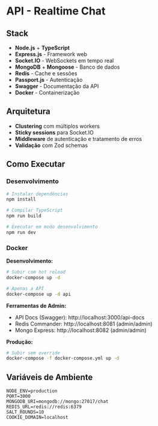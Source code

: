 # API - Realtime Chat

## Stack

- **Node.js** + **TypeScript**
- **Express.js** - Framework web
- **Socket.IO** - WebSockets em tempo real
- **MongoDB** + **Mongoose** - Banco de dados
- **Redis** - Cache e sessões
- **Passport.js** - Autenticação
- **Swagger** - Documentação da API
- **Docker** - Containerização

## Arquitetura

- **Clustering** com múltiplos workers
- **Sticky sessions** para Socket.IO
- **Middleware** de autenticação e tratamento de erros
- **Validação** com Zod schemas

## Como Executar

### Desenvolvimento

```bash
# Instalar dependências
npm install

# Compilar TypeScript
npm run build

# Executar em modo desenvolvimento
npm run dev
```

### Docker

**Desenvolvimento:**
```bash
# Subir com hot reload
docker-compose up -d

# Apenas a API
docker-compose up -d api
```
**Ferramentas de Admin:**
- API Docs (Swagger): http://localhost:3000/api-docs
- Redis Commander: http://localhost:8081 (admin/admin)
- Mongo Express: http://localhost:8082 (admin/admin)

**Produção:**
```bash
# Subir sem override
docker-compose -f docker-compose.yml up -d
```

## Variáveis de Ambiente

```env
NODE_ENV=production
PORT=3000
MONGODB_URI=mongodb://mongo:27017/chat
REDIS_URL=redis://redis:6379
SALT_ROUNDS=10
COOKIE_DOMAIN=localhost
```
